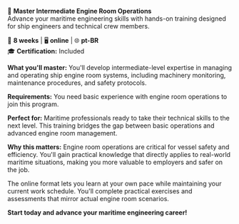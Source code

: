 🚀 **Master Intermediate Engine Room Operations**  
Advance your maritime engineering skills with hands-on training designed for ship engineers and technical crew members.

📅 **8 weeks** | 🖥 **online** | 🌐 **pt-BR**  
🎓 **Certification:** Included

**What you'll master:**
You'll develop intermediate-level expertise in managing and operating ship engine room systems, including machinery monitoring, maintenance procedures, and safety protocols.

**Requirements:**
You need basic experience with engine room operations to join this program.

**Perfect for:**
Maritime professionals ready to take their technical skills to the next level. This training bridges the gap between basic operations and advanced engine room management.

**Why this matters:**
Engine room operations are critical for vessel safety and efficiency. You'll gain practical knowledge that directly applies to real-world maritime situations, making you more valuable to employers and safer on the job.

The online format lets you learn at your own pace while maintaining your current work schedule. You'll complete practical exercises and assessments that mirror actual engine room scenarios.

**Start today and advance your maritime engineering career!**